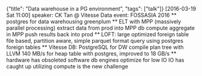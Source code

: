{"title": "Data warehouse in a PG environment", "tags": ["talk"]}
[2016-03-19 Sat 11:00]
speaker: CK Tan @ Vitesse Data
event: FOSSASIA 2016
** postgres for data warehousing
greenplum
** ELT with MPP (massively parallel processing)
extract data from prod into MPP db
compute aggregate in MPP
push results back into prod
** LOFT: large optimized foreign table
file based, partition aware, simple parquet format
query using postgres foreign tables
** Vitesse DB: PostgreSQL for DW
compile plan tree with LLVM
140 MB/s for heap table with postgres, improved to 18 GB/s
** hardware has obsoleted software
db engines optimize for low IO
IO has caught up
utilizing compute is the new challenge
